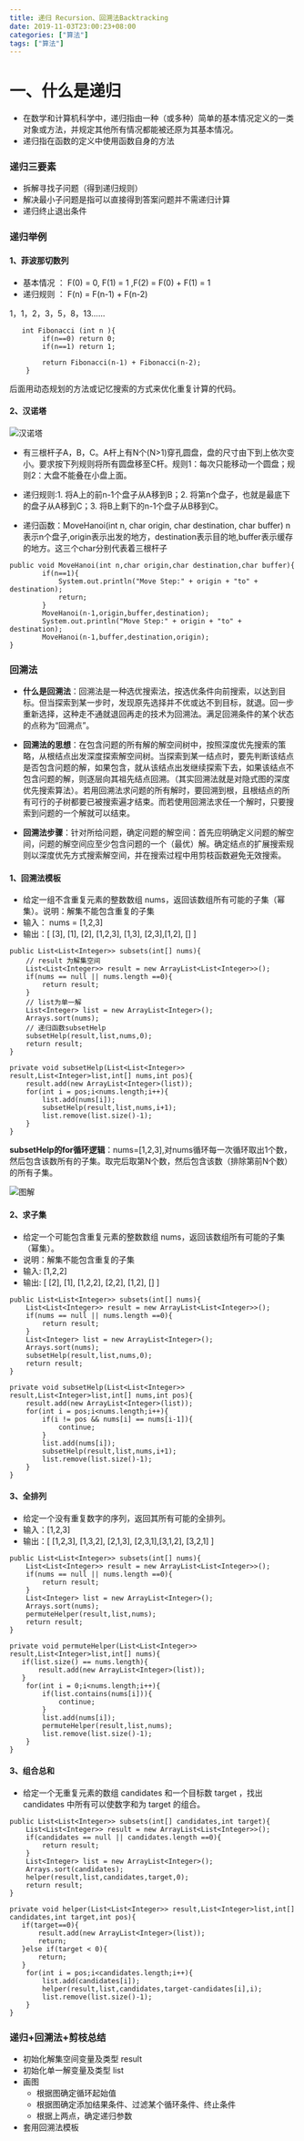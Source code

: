 ```yaml
---
title: 递归 Recursion、回溯法Backtracking
date: 2019-11-03T23:00:23+08:00
categories: ["算法"]
tags: ["算法"]
---
```


# 一、什么是递归

- 在数学和计算机科学中，递归指由一种（或多种）简单的基本情况定义的一类对象或方法，并规定其他所有情况都能被还原为其基本情况。
- 递归指在函数的定义中使用函数自身的方法

### 递归三要素

- 拆解寻找子问题（得到递归规则）
- 解决最小子问题是指可以直接得到答案问题并不需递归计算
- 递归终止退出条件

### 递归举例

#### 1、菲波那切数列

- 基本情况 ： F(0) = 0, F(1) = 1 ,F(2) = F(0) + F(1) = 1
- 递归规则 ： F(n) = F(n-1) + F(n-2)

1，1，2，3，5，8，13……

```angular2
   int Fibonacci (int n ){
        if(n==0) return 0;
        if(n==1) return 1;
        
        return Fibonacci(n-1) + Fibonacci(n-2);
    }
```

后面用动态规划的方法或记忆搜索的方式来优化重复计算的代码。

#### 2、汉诺塔

![汉诺塔](/algorithm/hnt.jpeg)

- 有三根杆子A，B，C。A杆上有N个(N>1)穿孔圆盘，盘的尺寸由下到上依次变小。要求按下列规则将所有圆盘移至C杆。规则1：每次只能移动一个圆盘；规则2：大盘不能叠在小盘上面。

- 递归规则:1. 将A上的前n-1个盘子从A移到B；2. 将第n个盘子，也就是最底下的盘子从A移到C；3. 将B上剩下的n-1个盘子从B移到C。

- 递归函数：MoveHanoi(int n, char origin, char destination, char buffer)  n表示n个盘子,origin表示出发的地方，destination表示目的地,buffer表示缓存的地方。这三个char分别代表着三根杆子


```angular2
public void MoveHanoi(int n,char origin,char destination,char buffer){
        if(n==1){
            System.out.println("Move Step:" + origin + "to" + destination);
            return;
        }
        MoveHanoi(n-1,origin,buffer,destination);
        System.out.println("Move Step:" + origin + "to" + destination);
        MoveHanoi(n-1,buffer,destination,origin);
}
```

### 回溯法

- **什么是回溯法**：回溯法是一种选优搜索法，按选优条件向前搜索，以达到目标。但当探索到某一步时，发现原先选择并不优或达不到目标，就退。回一步重新选择，这种走不通就退回再走的技术为回溯法。满足回溯条件的某个状态的点称为“回溯点”。

- **回溯法的思想**：在包含问题的所有解的解空间树中，按照深度优先搜索的策略，从根结点出发深度探索解空间树。当探索到某一结点时，要先判断该结点是否包含问题的解，如果包含，就从该结点出发继续探索下去，如果该结点不包含问题的解，则逐层向其祖先结点回溯。（其实回溯法就是对隐式图的深度优先搜索算法）。若用回溯法求问题的所有解时，要回溯到根，且根结点的所有可行的子树都要已被搜索遍才结束。而若使用回溯法求任一个解时，只要搜索到问题的一个解就可以结束。

- **回溯法步骤**：针对所给问题，确定问题的解空间：首先应明确定义问题的解空间，问题的解空间应至少包含问题的一个（最优）解。确定结点的扩展搜索规则以深度优先方式搜索解空间，并在搜索过程中用剪枝函数避免无效搜索。

#### 1、回溯法模板

- 给定一组不含重复元素的整数数组 nums，返回该数组所有可能的子集（幂集）。说明：解集不能包含重复的子集
- 输入： nums = [1,2,3]
- 输出：[ [3], [1], [2], [1,2,3], [1,3], [2,3],[1,2], [] ]

```angular2
public List<List<Integer>> subsets(int[] nums){
    // result 为解集空间
    List<List<Integer>> result = new ArrayList<List<Integer>>();
    if(nums == null || nums.length ==0){
        return result;
    }
    // list为单一解
    List<Integer> list = new ArrayList<Integer>();
    Arrays.sort(nums);
    // 递归函数subsetHelp
    subsetHelp(result,list,nums,0);
    return result;
}

private void subsetHelp(List<List<Integer>> result,List<Integer>list,int[] nums,int pos){
    result.add(new ArrayList<Integer>(list));
    for(int i = pos;i<nums.length;i++){
        list.add(nums[i]);
        subsetHelp(result,list,nums,i+1);
        list.remove(list.size()-1);
    }
}
```


**subsetHelp的for循环逻辑**：nums=[1,2,3],对nums循环每一次循环取出1个数，然后包含该数所有的子集。取完后取第N个数，然后包含该数（排除第前N个数）的所有子集。

![图解](/algorithm/3.jpeg)


#### 2、求子集

- 给定一个可能包含重复元素的整数数组 nums，返回该数组所有可能的子集（幂集）。
- 说明：解集不能包含重复的子集
- 输入: [1,2,2]
- 输出: [ [2], [1], [1,2,2], [2,2], [1,2], [] ]

```angular2
public List<List<Integer>> subsets(int[] nums){
    List<List<Integer>> result = new ArrayList<List<Integer>>();
    if(nums == null || nums.length ==0){
        return result;
    }
    List<Integer> list = new ArrayList<Integer>();
    Arrays.sort(nums);
    subsetHelp(result,list,nums,0);
    return result;
}

private void subsetHelp(List<List<Integer>> result,List<Integer>list,int[] nums,int pos){
    result.add(new ArrayList<Integer>(list));
    for(int i = pos;i<nums.length;i++){
        if(i != pos && nums[i] == nums[i-1]){
            continue;
        }
        list.add(nums[i]);
        subsetHelp(result,list,nums,i+1);
        list.remove(list.size()-1);
    }
}
```

#### 3、全排列

- 给定一个没有重复数字的序列，返回其所有可能的全排列。
- 输入：[1,2,3]
- 输出：[ [1,2,3], [1,3,2], [2,1,3], [2,3,1],[3,1,2], [3,2,1] ]


```angular2
public List<List<Integer>> subsets(int[] nums){
    List<List<Integer>> result = new ArrayList<List<Integer>>();
    if(nums == null || nums.length ==0){
        return result;
    }
    List<Integer> list = new ArrayList<Integer>();
    Arrays.sort(nums);
    permuteHelper(result,list,nums);
    return result;
}

private void permuteHelper(List<List<Integer>> result,List<Integer>list,int[] nums){
   if(list.size() == nums.length){
       result.add(new ArrayList<Integer>(list));
   }
    for(int i = 0;i<nums.length;i++){
        if(list.contains(nums[i])){
            continue;
        }
        list.add(nums[i]);
        permuteHelper(result,list,nums);
        list.remove(list.size()-1);
    }
}
```

#### 3、组合总和

- 给定一个无重复元素的数组 candidates 和一个目标数 target ，找出 candidates 中所有可以使数字和为 target 的组合。

```angular2
public List<List<Integer>> subsets(int[] candidates,int target){
    List<List<Integer>> result = new ArrayList<List<Integer>>();
    if(candidates == null || candidates.length ==0){
        return result;
    }
    List<Integer> list = new ArrayList<Integer>();
    Arrays.sort(candidates);
    helper(result,list,candidates,target,0);
    return result;
}

private void helper(List<List<Integer>> result,List<Integer>list,int[] candidates,int target,int pos){
   if(target==0){
       result.add(new ArrayList<Integer>(list));
       return;
   }else if(target < 0){
       return;
   }
    for(int i = pos;i<candidates.length;i++){
        list.add(candidates[i]);
        helper(result,list,candidates,target-candidates[i],i);
        list.remove(list.size()-1);
    }
}
```



### 递归+回溯法+剪枝总结

- 初始化解集空间变量及类型 result
- 初始化单一解变量及类型  list
- 画图
 	- 根据图确定循环起始值
 	- 根据图确定添加结果条件、过滤某个循环条件、终止条件
 	- 根据上两点，确定递归参数
- 套用回溯法模板
